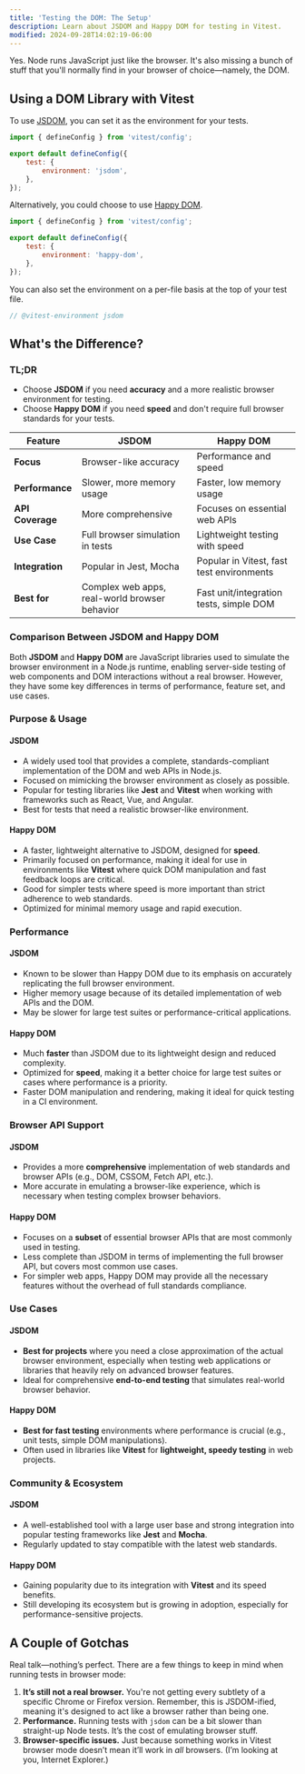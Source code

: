 ```yaml
---
title: 'Testing the DOM: The Setup'
description: Learn about JSDOM and Happy DOM for testing in Vitest.
modified: 2024-09-28T14:02:19-06:00
---
```


Yes. Node runs JavaScript just like the browser. It's also missing a bunch of stuff that you'll normally find in your browser of choice—namely, the DOM.

## Using a DOM Library with Vitest

To use [JSDOM](https://www.npmjs.com/package/jsdom), you can set it as the environment for your tests.

```js
import { defineConfig } from 'vitest/config';

export default defineConfig({
	test: {
		environment: 'jsdom',
	},
});
```

Alternatively, you could choose to use [Happy DOM](https://www.npmjs.com/package/happy-dom).

```js
import { defineConfig } from 'vitest/config';

export default defineConfig({
	test: {
		environment: 'happy-dom',
	},
});
```

You can also set the environment on a per-file basis at the top of your test file.

```js
// @vitest-environment jsdom
```

## What's the Difference?

### TL;DR

- Choose **JSDOM** if you need **accuracy** and a more realistic browser environment for testing.
- Choose **Happy DOM** if you need **speed** and don't require full browser standards for your tests.

| Feature          | **JSDOM**                                     | **Happy DOM**                             |
| ---------------- | --------------------------------------------- | ----------------------------------------- |
| **Focus**        | Browser-like accuracy                         | Performance and speed                     |
| **Performance**  | Slower, more memory usage                     | Faster, low memory usage                  |
| **API Coverage** | More comprehensive                            | Focuses on essential web APIs             |
| **Use Case**     | Full browser simulation in tests              | Lightweight testing with speed            |
| **Integration**  | Popular in Jest, Mocha                        | Popular in Vitest, fast test environments |
| **Best for**     | Complex web apps, real-world browser behavior | Fast unit/integration tests, simple DOM   |

### Comparison Between **JSDOM** and **Happy DOM**

Both **JSDOM** and **Happy DOM** are JavaScript libraries used to simulate the browser environment in a Node.js runtime, enabling server-side testing of web components and DOM interactions without a real browser. However, they have some key differences in terms of performance, feature set, and use cases.

### Purpose & Usage

#### JSDOM

- A widely used tool that provides a complete, standards-compliant implementation of the DOM and web APIs in Node.js.
- Focused on mimicking the browser environment as closely as possible.
- Popular for testing libraries like **Jest** and **Vitest** when working with frameworks such as React, Vue, and Angular.
- Best for tests that need a realistic browser-like environment.

#### Happy DOM

- A faster, lightweight alternative to JSDOM, designed for **speed**.
- Primarily focused on performance, making it ideal for use in environments like **Vitest** where quick DOM manipulation and fast feedback loops are critical.
- Good for simpler tests where speed is more important than strict adherence to web standards.
- Optimized for minimal memory usage and rapid execution.

### Performance

#### JSDOM

- Known to be slower than Happy DOM due to its emphasis on accurately replicating the full browser environment.
- Higher memory usage because of its detailed implementation of web APIs and the DOM.
- May be slower for large test suites or performance-critical applications.

#### Happy DOM

- Much **faster** than JSDOM due to its lightweight design and reduced complexity.
- Optimized for **speed**, making it a better choice for large test suites or cases where performance is a priority.
- Faster DOM manipulation and rendering, making it ideal for quick testing in a CI environment.

### Browser API Support

#### JSDOM

- Provides a more **comprehensive** implementation of web standards and browser APIs (e.g., DOM, CSSOM, Fetch API, etc.).
- More accurate in emulating a browser-like experience, which is necessary when testing complex browser behaviors.

#### Happy DOM

- Focuses on a **subset** of essential browser APIs that are most commonly used in testing.
- Less complete than JSDOM in terms of implementing the full browser API, but covers most common use cases.
- For simpler web apps, Happy DOM may provide all the necessary features without the overhead of full standards compliance.

### Use Cases

#### JSDOM

- **Best for projects** where you need a close approximation of the actual browser environment, especially when testing web applications or libraries that heavily rely on advanced browser features.
- Ideal for comprehensive **end-to-end testing** that simulates real-world browser behavior.

#### Happy DOM

- **Best for fast testing** environments where performance is crucial (e.g., unit tests, simple DOM manipulations).
- Often used in libraries like **Vitest** for **lightweight, speedy testing** in web projects.

### Community & Ecosystem

#### JSDOM

- A well-established tool with a large user base and strong integration into popular testing frameworks like **Jest** and **Mocha**.
- Regularly updated to stay compatible with the latest web standards.

#### Happy DOM

- Gaining popularity due to its integration with **Vitest** and its speed benefits.
- Still developing its ecosystem but is growing in adoption, especially for performance-sensitive projects.

## A Couple of Gotchas

Real talk—nothing’s perfect. There are a few things to keep in mind when running tests in browser mode:

1. **It’s still not a real browser.** You're not getting every subtlety of a specific Chrome or Firefox version. Remember, this is JSDOM-ified, meaning it's designed to act like a browser rather than being one.
2. **Performance.** Running tests with `jsdom` can be a bit slower than straight-up Node tests. It’s the cost of emulating browser stuff.
3. **Browser-specific issues.** Just because something works in Vitest browser mode doesn’t mean it’ll work in *all* browsers. (I’m looking at you, Internet Explorer.)
